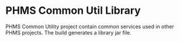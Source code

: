 # PHMS Common Util Library

PHMS Common Utility project contain common services used in other PHMS projects. The build generates a library jar file.




